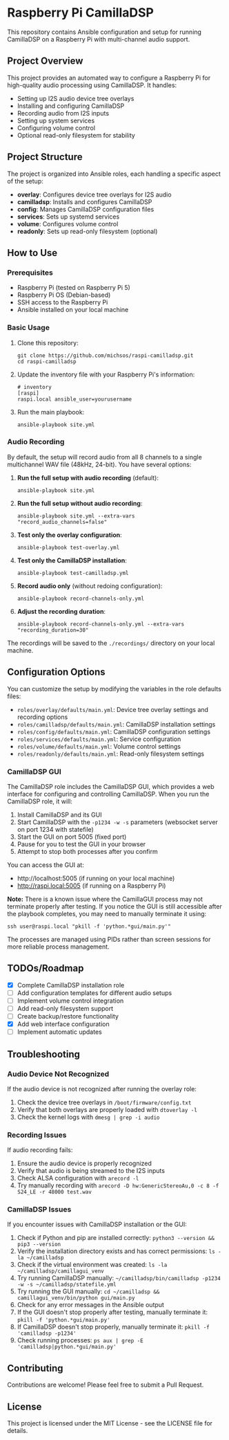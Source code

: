 # Raspberry Pi CamillaDSP

This repository contains Ansible configuration and setup for running CamillaDSP on a Raspberry Pi with multi-channel audio support.

## Project Overview

This project provides an automated way to configure a Raspberry Pi for high-quality audio processing using CamillaDSP. It handles:

- Setting up I2S audio device tree overlays
- Installing and configuring CamillaDSP
- Recording audio from I2S inputs
- Setting up system services
- Configuring volume control
- Optional read-only filesystem for stability

## Project Structure

The project is organized into Ansible roles, each handling a specific aspect of the setup:

- **overlay**: Configures device tree overlays for I2S audio
- **camilladsp**: Installs and configures CamillaDSP
- **config**: Manages CamillaDSP configuration files
- **services**: Sets up systemd services
- **volume**: Configures volume control
- **readonly**: Sets up read-only filesystem (optional)

## How to Use

### Prerequisites

- Raspberry Pi (tested on Raspberry Pi 5)
- Raspberry Pi OS (Debian-based)
- SSH access to the Raspberry Pi
- Ansible installed on your local machine

### Basic Usage

1. Clone this repository:
   ```
   git clone https://github.com/michsos/raspi-camilladsp.git
   cd raspi-camilladsp
   ```

2. Update the inventory file with your Raspberry Pi's information:
   ```
   # inventory
   [raspi]
   raspi.local ansible_user=yourusername
   ```

3. Run the main playbook:
   ```
   ansible-playbook site.yml
   ```

### Audio Recording

By default, the setup will record audio from all 8 channels to a single multichannel WAV file (48kHz, 24-bit). You have several options:

1. **Run the full setup with audio recording** (default):
   ```
   ansible-playbook site.yml
   ```

2. **Run the full setup without audio recording**:
   ```
   ansible-playbook site.yml --extra-vars "record_audio_channels=false"
   ```

3. **Test only the overlay configuration**:
   ```
   ansible-playbook test-overlay.yml
   ```

4. **Test only the CamillaDSP installation**:
   ```
   ansible-playbook test-camilladsp.yml
   ```

5. **Record audio only** (without redoing configuration):
   ```
   ansible-playbook record-channels-only.yml
   ```

6. **Adjust the recording duration**:
   ```
   ansible-playbook record-channels-only.yml --extra-vars "recording_duration=30"
   ```

The recordings will be saved to the `./recordings/` directory on your local machine.

## Configuration Options

You can customize the setup by modifying the variables in the role defaults files:

- `roles/overlay/defaults/main.yml`: Device tree overlay settings and recording options
- `roles/camilladsp/defaults/main.yml`: CamillaDSP installation settings
- `roles/config/defaults/main.yml`: CamillaDSP configuration settings
- `roles/services/defaults/main.yml`: Service configuration
- `roles/volume/defaults/main.yml`: Volume control settings
- `roles/readonly/defaults/main.yml`: Read-only filesystem settings

### CamillaDSP GUI

The CamillaDSP role includes the CamillaDSP GUI, which provides a web interface for configuring and controlling CamillaDSP. When you run the CamillaDSP role, it will:

1. Install CamillaDSP and its GUI
2. Start CamillaDSP with the `-p1234 -w -s` parameters (websocket server on port 1234 with statefile)
3. Start the GUI on port 5005 (fixed port)
4. Pause for you to test the GUI in your browser
5. Attempt to stop both processes after you confirm

You can access the GUI at:
- http://localhost:5005 (if running on your local machine)
- http://raspi.local:5005 (if running on a Raspberry Pi)

**Note:** There is a known issue where the CamillaGUI process may not terminate properly after testing. If you notice the GUI is still accessible after the playbook completes, you may need to manually terminate it using:
```
ssh user@raspi.local "pkill -f 'python.*gui/main.py'"
```

The processes are managed using PIDs rather than screen sessions for more reliable process management.

## TODOs/Roadmap

- [x] Complete CamillaDSP installation role
- [ ] Add configuration templates for different audio setups
- [ ] Implement volume control integration
- [ ] Add read-only filesystem support
- [ ] Create backup/restore functionality
- [x] Add web interface configuration
- [ ] Implement automatic updates

## Troubleshooting

### Audio Device Not Recognized

If the audio device is not recognized after running the overlay role:

1. Check the device tree overlays in `/boot/firmware/config.txt`
2. Verify that both overlays are properly loaded with `dtoverlay -l`
3. Check the kernel logs with `dmesg | grep -i audio`

### Recording Issues

If audio recording fails:

1. Ensure the audio device is properly recognized
2. Verify that audio is being streamed to the I2S inputs
3. Check ALSA configuration with `arecord -l`
4. Try manually recording with `arecord -D hw:GenericStereoAu,0 -c 8 -f S24_LE -r 48000 test.wav`

### CamillaDSP Issues

If you encounter issues with CamillaDSP installation or the GUI:

1. Check if Python and pip are installed correctly: `python3 --version && pip3 --version`
2. Verify the installation directory exists and has correct permissions: `ls -la ~/camilladsp`
3. Check if the virtual environment was created: `ls -la ~/camilladsp/camillagui_venv`
4. Try running CamillaDSP manually: `~/camilladsp/bin/camilladsp -p1234 -w -s ~/camilladsp/statefile.yml`
5. Try running the GUI manually: `cd ~/camilladsp && camillagui_venv/bin/python gui/main.py`
6. Check for any error messages in the Ansible output
7. If the GUI doesn't stop properly after testing, manually terminate it: `pkill -f 'python.*gui/main.py'`
8. If CamillaDSP doesn't stop properly, manually terminate it: `pkill -f 'camilladsp -p1234'`
9. Check running processes: `ps aux | grep -E 'camilladsp|python.*gui/main.py'`

## Contributing

Contributions are welcome! Please feel free to submit a Pull Request.

## License

This project is licensed under the MIT License - see the LICENSE file for details.